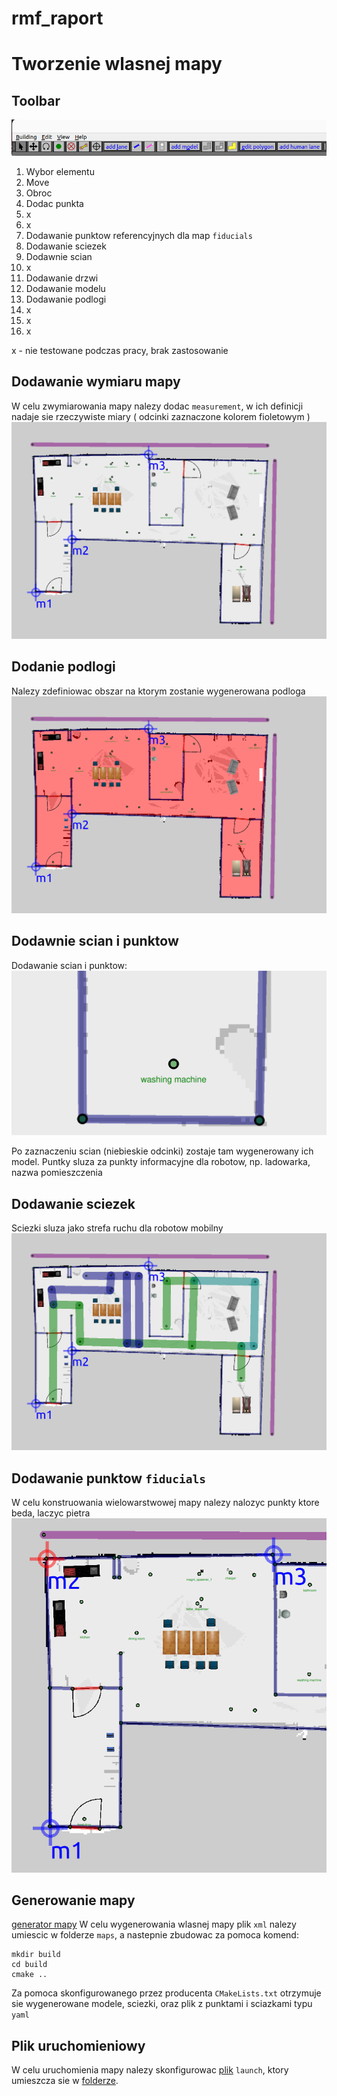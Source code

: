 # rmf_raport



# Tworzenie wlasnej mapy

## Toolbar

![toolbar](https://github.com/macnack/rmf_raport/blob/main/resources/toolbar.png)

1. Wybor elementu
2. Move
3. Obroc
4. Dodac punkta
5. x
6. x
7. Dodawanie punktow referencyjnych dla map `fiducials`
8. Dodawanie sciezek 
9. Dodawnie scian
10. x
11. Dodawanie drzwi
12. Dodawanie modelu
13. Dodawanie podlogi
14. x
15. x
16. x

x - nie testowane podczas pracy, brak zastosowanie
## Dodawanie wymiaru mapy

W celu zwymiarowania mapy nalezy dodac `measurement`, w ich definicji nadaje sie rzeczywiste miary ( odcinki zaznaczone kolorem fioletowym )
![measurement](https://github.com/macnack/rmf_raport/blob/main/resources/rozmiar.png)

## Dodanie podlogi 

Nalezy zdefiniowac obszar na ktorym zostanie wygenerowana podloga
![floor](https://github.com/macnack/rmf_raport/blob/main/resources/podloga.png)


## Dodawnie scian i punktow

Dodawanie scian i punktow:
![sciana](https://github.com/macnack/rmf_raport/blob/main/resources/sciana_punkt.png)

Po zaznaczeniu scian (niebieskie odcinki) zostaje tam wygenerowany ich model.
Puntky sluza za punkty informacyjne dla robotow, np. ladowarka, nazwa pomieszczenia

## Dodawanie sciezek

Sciezki sluza jako strefa ruchu dla robotow mobilny
![sciezki](https://github.com/macnack/rmf_raport/blob/main/resources/sciezki.png)

## Dodawanie punktow `fiducials`

W celu konstruowania wielowarstwowej mapy nalezy nalozyc punkty ktore beda, laczyc pietra 
![punkty](https://github.com/macnack/rmf_raport/blob/main/resources/punkty_laczace.png)

## Generowanie mapy

[generator mapy](https://github.com/open-rmf/rmf_demos/tree/main/rmf_demos_maps)
W celu wygenerowania wlasnej mapy plik `xml` nalezy umiescic w folderze `maps`, a nastepnie zbudowac za pomoca komend:

```
mkdir build
cd build
cmake ..
```

Za pomoca skonfigurowanego przez producenta `CMakeLists.txt` otrzymuje sie wygenerowane modele, sciezki, oraz plik z punktami i sciazkami typu `yaml`


## Plik uruchomieniowy

W celu uruchomienia mapy nalezy skonfigurowac [plik](https://github.com/macnack/rmf_raport/blob/main/map_home2.launch.xml) `launch`, ktory umieszcza sie w [folderze](https://github.com/open-rmf/rmf_demos/tree/main/rmf_demos_gz/launch).